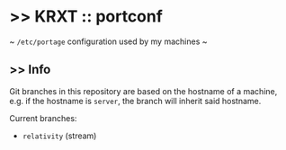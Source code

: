 # >> KRXT :: portconf
~ `/etc/portage` configuration used by my machines ~

## >> Info
Git branches in this repository are based on the hostname of a machine, e.g. if the hostname is `server`, the branch will inherit said hostname.

Current branches:
- `relativity` (stream)
